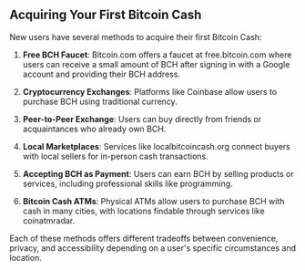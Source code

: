 ## Acquiring Your First Bitcoin Cash

New users have several methods to acquire their first Bitcoin Cash:

1. **Free BCH Faucet**: Bitcoin.com offers a faucet at free.bitcoin.com where users can receive a small amount of BCH after signing in with a Google account and providing their BCH address.

2. **Cryptocurrency Exchanges**: Platforms like Coinbase allow users to purchase BCH using traditional currency.

3. **Peer-to-Peer Exchange**: Users can buy directly from friends or acquaintances who already own BCH.

4. **Local Marketplaces**: Services like localbitcoincash.org connect buyers with local sellers for in-person cash transactions.

5. **Accepting BCH as Payment**: Users can earn BCH by selling products or services, including professional skills like programming.

6. **Bitcoin Cash ATMs**: Physical ATMs allow users to purchase BCH with cash in many cities, with locations findable through services like coinatmradar.

Each of these methods offers different tradeoffs between convenience, privacy, and accessibility depending on a user's specific circumstances and location.
